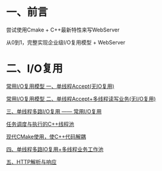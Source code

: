 # 一、前言

尝试使用Cmake + C++最新特性来写WebServer

从0到1，完整实现企业级I/O复用模型 + WebServer

# 二、I/O复用

[常用I/O复用模型 一、单线程Accept(无IO复用)](https://blog.csdn.net/Ten_years_star/article/details/140395553)

[常用I/O复用模型 二、单线程Accept+多线程读写业务(无I/O复用)](https://blog.csdn.net/Ten_years_star/article/details/140412994)

[三、单线程多路I/O复用 —— 常用I/O复用](https://blog.csdn.net/Ten_years_star/article/details/140445242)

[任务调度与执行的C++线程池](https://blog.csdn.net/Ten_years_star/article/details/140526499)

[现代CMake使用，使C++代码解耦](https://blog.csdn.net/Ten_years_star/article/details/140657310)

[四、单线程多路IO复用+多线程业务工作池](https://blog.csdn.net/Ten_years_star/article/details/140666040)

[五、HTTP解析与响应](https://blog.csdn.net/Ten_years_star/article/details/140848143)
